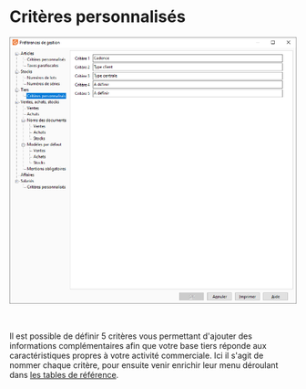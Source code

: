 # Critères personnalisés

![](../../assets/images/PreferencesGestion/2-3/OngletCriteresPersonnalises.png)


 


Il est possible de définir 5 critères vous permettant d'ajouter des informations complémentaires afin que votre base tiers réponde aux caractéristiques propres à votre activité commerciale. Ici il s'agit de nommer chaque critère, pour ensuite venir enrichir leur menu déroulant dans [les tables de référence](../../TablesReferences/2/TablesTiers.md).


